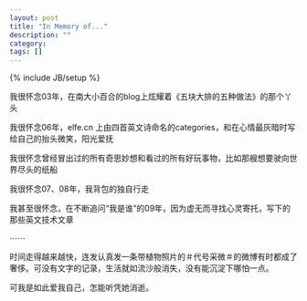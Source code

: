 ```yaml
---
layout: post
title: "In Memory of..."
description: ""
category: 
tags: []
---
```

{% include JB/setup %}

我很怀念03年，在南大小百合的blog上炫耀着《五块大排的五种做法》的那个丫头

我很怀念06年，elfe.cn 上由四首英文诗命名的categories，和在心情最灰暗时写给自己的抬头微笑，阳光爱抚

我很怀念曾经冒出过的所有奇思妙想和看过的所有好玩事物，比如那艘想要驶向世界尽头的纸船

我很怀念07、08年，我背包的独自行走

我甚至很怀念，在不断追问“我是谁”的09年，因为虚无而寻找心灵寄托，写下的那些英文技术文章

⋯⋯

时间走得越来越快，连发认真发一条带植物照片的＃代号采微＃的微博有时都成了奢侈。可没有文字的记录，生活就如流沙般消失，没有能沉淀下哪怕一点。

可我是如此爱我自己，怎能听凭她消逝。

